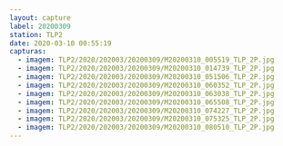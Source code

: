 ```yaml
---
layout: capture
label: 20200309
station: TLP2
date: 2020-03-10 00:55:19
capturas:
  - imagem: TLP2/2020/202003/20200309/M20200310_005519_TLP_2P.jpg
  - imagem: TLP2/2020/202003/20200309/M20200310_014739_TLP_2P.jpg
  - imagem: TLP2/2020/202003/20200309/M20200310_051506_TLP_2P.jpg
  - imagem: TLP2/2020/202003/20200309/M20200310_060352_TLP_2P.jpg
  - imagem: TLP2/2020/202003/20200309/M20200310_063038_TLP_2P.jpg
  - imagem: TLP2/2020/202003/20200309/M20200310_065508_TLP_2P.jpg
  - imagem: TLP2/2020/202003/20200309/M20200310_074227_TLP_2P.jpg
  - imagem: TLP2/2020/202003/20200309/M20200310_075325_TLP_2P.jpg
  - imagem: TLP2/2020/202003/20200309/M20200310_080510_TLP_2P.jpg
---
```

